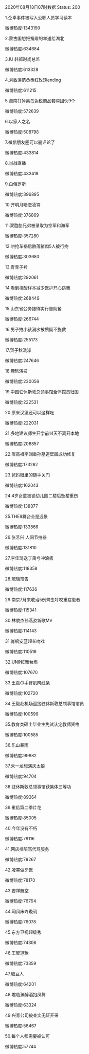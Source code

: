 2020年08月18日07时数据
Status: 200

1.仝卓事件被写入公职人员学习读本

微博热度:1343190

2.蒙古国想把捐赠的羊送给湖北

微博热度:634684

3.IU 韩都时尚总监

微博热度:613328

4.刘敏涛范丞丞红玫瑰ending

微博热度:611215

5.海南打掉离岛免税商品套购团伙9个

微博热度:572639

6.以家人之名

微博热度:508798

7.微信朋友圈可以删评论了

微博热度:433814

8.肖战直播

微博热度:433418

9.白俄罗斯

微博热度:396895

10.齐明月暗恋凌霄

微博热度:376869

11.双胞胎兄弟被录取为空军和海军

微博热度:357280

12.哄抢车祸后散落猪肉5人被行拘

微博热度:303680

13.青青子衿

微博热度:292061

14.看到核酸样本减少医护开心跳舞

微博热度:268446

15.山东省公务接待实行自助餐

微博热度:266744

16.男子拍小孩溺水被质疑不施救

微博热度:255173

17.贺子秋洗澡

微博热度:247646

18.鹿晗演技

微博热度:230056

19.中国驻休斯敦总领事馆全体馆员归国

微博热度:222531

20.原来汉堡还可以这样吃

微博热度:222031

21.多地建议师生开学前14天不离开本地

微博热度:208857

22.唐高祖李渊重孙墓道壁画成功修复

微博热度:173262

23.爸妈眼里的随手关门

微博热度:162043

24.4岁女童被锁幼儿园二楼后坠楼重伤

微博热度:138877

25.THE9舞台全是远景

微博热度:133866

26.张艺兴 人间节拍器

微博热度:131810

27.李佳琦送丁禹兮冲浪板

微博热度:118358

28.琉璃预告

微博热度:117636

29.南京7月来收治5例蜱虫叮咬重症患者

微博热度:115341

30.林俊杰孙燕姿新歌MV

微博热度:114143

31.肖枫安蓝超长吻戏

微博热度:110519

32.UNINE舞台燃

微博热度:107670

33.王嘉尔手臂肌肉线条

微博热度:102720

34.王毅赴机场迎接驻休斯敦总领事馆馆员

微博热度:100596

35.教育类硕士毕业生免试认定教师资格

微博热度:100585

36.乐山暴雨

微博热度:99882

37.朱一龙想演灰太狼

微博热度:94704

38.驻休斯敦总领事馆获集体三等功

微博热度:89364

39.重启第二季片花

微博热度:85005

40.今年没有不朽

微博热度:79116

41.网店推陪骂代骂服务

微博热度:78267

42.凌霄做牙医

微博热度:78170

43.吉祥航空

微博热度:76794

44.司凤床咚璇玑

微博热度:76078

45.东方卫视超级秀

微博热度:74306

46.王智道歉

微博热度:73359

47.糖豆人

微博热度:64201

48.君临渊醉酒抱凤舞

微博热度:63324

49.兴青公司被查实无证开采

微博热度:58467

50.每个人都需要被认可

微博热度:57744


